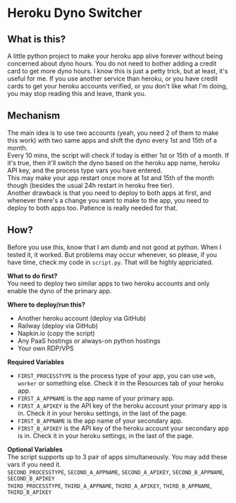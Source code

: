 # Heroku Dyno Switcher
## What is this?
A little python project to make your heroku app alive forever without being concerned about dyno hours. You do not need to bother adding a credit card to get more dyno hours. I know this is just a petty trick, but at least, it's useful for me. If you use another service than heroku, or you have credit cards to get your heroku accounts verified, or you don't like what I'm doing, you may stop reading this and leave, thank you.

## Mechanism
The main idea is to use two accounts (yeah, you need 2 of them to make this work) with two same apps and shift the dyno every 1st and 15th of a month.<br>
Every 10 mins, the script will check if today is either 1st or 15th of a month. If it's true, then it'll switch the dyno based on the heroku app name, heroku API key, and the process type vars you have entered.<br>
This may make your app restart once more at 1st and 15th of the month though (besides the usual 24h restart in heroku free tier).<br>
Another drawback is that you need to deploy to both apps at first, and whenever there's a change you want to make to the app, you need to deploy to both apps too. Patience is really needed for that.

## How?
Before you use this, know that I am dumb and not good at python. When I tested it, it worked. But problems may occur whenever, so please, if you have time, check my code in `script.py`. That will be highly appriciated.

<b>What to do first?</b><br>
You need to deploy two similar apps to two heroku accounts and only enable the dyno of the primary app.

<b>Where to deploy/run this?</b>
- Another heroku account (deploy via GitHub)
- Railway (deploy via GitHub)
- Napkin.io (copy the script)
- Any PaaS hostings or always-on python hostings
- Your own RDP/VPS

<b>Required Variables</b> <br>
- `FIRST_PROCESSTYPE` is the process type of your app, you can use `web`, `worker` or something else. Check it in the Resources tab of your heroku app.<br>
- `FIRST_A_APPNAME` is the app name of your primary app.<br>
- `FIRST_A_APIKEY` is the API key of the heroku account your primary app is in. Check it in your heroku settings, in the last of the page.<br>
- `FIRST_B_APPNAME` is the app name of your secondary app.<br>
- `FIRST_B_APIKEY` is the API key of the heroku account your secondary app is in. Check it in your heroku settings, in the last of the page.<br>

<b>Optional Variables</b> <br>
The script supports up to 3 pair of apps simultaneously. You may add these vars if you need it.<br>
`SECOND_PROCESSTYPE`, `SECOND_A_APPNAME`, `SECOND_A_APIKEY`, `SECOND_B_APPNAME`, `SECOND_B_APIKEY`<br>
`THIRD_PROCESSTYPE`, `THIRD_A_APPNAME`, `THIRD_A_APIKEY`, `THIRD_B_APPNAME`, `THIRD_B_APIKEY`<br>
